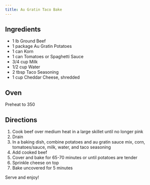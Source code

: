 ```yaml
---
title: Au Gratin Taco Bake
---
```

## Ingredients
* 1 lb Ground Beef
* 1 package Au Gratin Potatoes
* 1 can Korn
* 1 can Tomatoes or Spaghetti Sauce
* 3/4 cup Milk
* 1/2 cup Water
* 2 tbsp Taco Seasoning
* 1 cup Cheddar Cheese, shredded

## Oven
Preheat to 350

## Directions
1. Cook beef over medium heat in a large skillet until no longer pink
2. Drain
3. In a baking dish, combine potatoes and au gratin sauce mix, corn, tomatoes/sauce, milk, water, and taco seasoning
4. Add cooked beef
5. Cover and bake for 65-70 minutes or until potatoes are tender
6. Sprinkle cheese on top
7. Bake uncovered for 5 minutes

Serve and enjoy!
